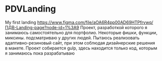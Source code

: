 # PDVLanding
My first landing
https://www.figma.com/file/aOA6R4pp00AD69HTPfrvwq/ПДВ-Landing-page?node-id=1%3A9
Проект, разработкой которого я занимаюсь самостоятельно для портфолио. Некоторые фишки, функции, миксины. подсматриваю у других людей.
Пытаюсь реализовать адаптивно-резиновый сайт, при этом соблюдая дизайнерские решения в макете.
Проект собирается gulp, здесь находится только код, которым я занимаюсь пока разрабатываю
